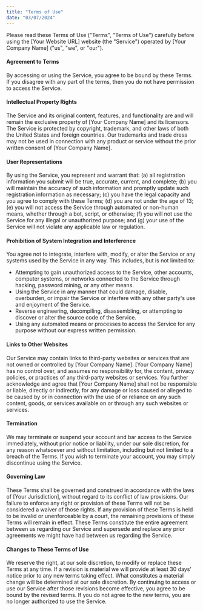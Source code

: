```yaml
---
title: "Terms of Use"
date: "03/07/2024"
---
```


Please read these Terms of Use ("Terms", "Terms of Use") carefully before using the [Your Website URL] website (the "Service") operated by [Your Company Name] ("us", "we", or "our").

#### Agreement to Terms
By accessing or using the Service, you agree to be bound by these Terms. If you disagree with any part of the terms, then you do not have permission to access the Service.

#### Intellectual Property Rights
The Service and its original content, features, and functionality are and will remain the exclusive property of [Your Company Name] and its licensors. The Service is protected by copyright, trademark, and other laws of both the United States and foreign countries. Our trademarks and trade dress may not be used in connection with any product or service without the prior written consent of [Your Company Name].

#### User Representations
By using the Service, you represent and warrant that: (a) all registration information you submit will be true, accurate, current, and complete; (b) you will maintain the accuracy of such information and promptly update such registration information as necessary; (c) you have the legal capacity and you agree to comply with these Terms; (d) you are not under the age of 13; (e) you will not access the Service through automated or non-human means, whether through a bot, script, or otherwise; (f) you will not use the Service for any illegal or unauthorized purpose; and (g) your use of the Service will not violate any applicable law or regulation.

#### Prohibition of System Integration and Interference
You agree not to integrate, interfere with, modify, or alter the Service or any systems used by the Service in any way. This includes, but is not limited to:
- Attempting to gain unauthorized access to the Service, other accounts, computer systems, or networks connected to the Service through hacking, password mining, or any other means.
- Using the Service in any manner that could damage, disable, overburden, or impair the Service or interfere with any other party's use and enjoyment of the Service.
- Reverse engineering, decompiling, disassembling, or attempting to discover or alter the source code of the Service.
- Using any automated means or processes to access the Service for any purpose without our express written permission.

#### Links to Other Websites
Our Service may contain links to third-party websites or services that are not owned or controlled by [Your Company Name]. [Your Company Name] has no control over, and assumes no responsibility for, the content, privacy policies, or practices of any third-party websites or services. You further acknowledge and agree that [Your Company Name] shall not be responsible or liable, directly or indirectly, for any damage or loss caused or alleged to be caused by or in connection with the use of or reliance on any such content, goods, or services available on or through any such websites or services.

#### Termination
We may terminate or suspend your account and bar access to the Service immediately, without prior notice or liability, under our sole discretion, for any reason whatsoever and without limitation, including but not limited to a breach of the Terms. If you wish to terminate your account, you may simply discontinue using the Service.

#### Governing Law
These Terms shall be governed and construed in accordance with the laws of [Your Jurisdiction], without regard to its conflict of law provisions. Our failure to enforce any right or provision of these Terms will not be considered a waiver of those rights. If any provision of these Terms is held to be invalid or unenforceable by a court, the remaining provisions of these Terms will remain in effect. These Terms constitute the entire agreement between us regarding our Service and supersede and replace any prior agreements we might have had between us regarding the Service.

#### Changes to These Terms of Use
We reserve the right, at our sole discretion, to modify or replace these Terms at any time. If a revision is material we will provide at least 30 days' notice prior to any new terms taking effect. What constitutes a material change will be determined at our sole discretion. By continuing to access or use our Service after those revisions become effective, you agree to be bound by the revised terms. If you do not agree to the new terms, you are no longer authorized to use the Service.
